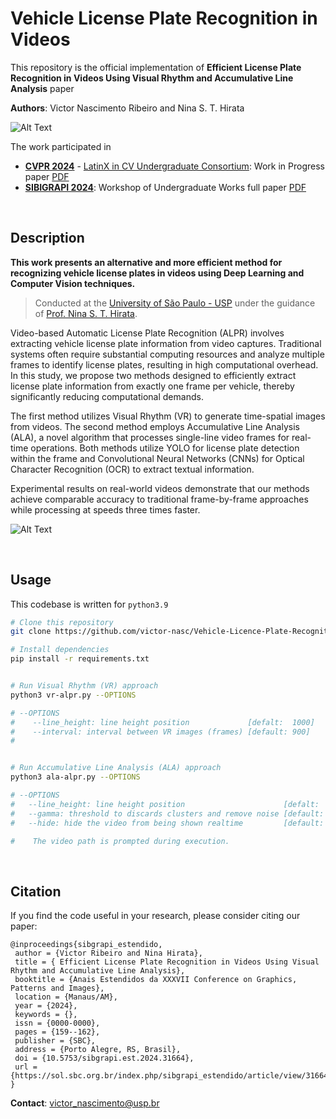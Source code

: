 # Vehicle License Plate Recognition in Videos

This repository is the official implementation of **Efficient License Plate Recognition in Videos Using Visual Rhythm and Accumulative Line Analysis** paper

**Authors**: Victor Nascimento Ribeiro and Nina S. T. Hirata

![Alt Text](https://i.imgur.com/NhFnMvW.png)

The work participated in 
- [**CVPR 2024**](https://cvpr.thecvf.com/) - [LatinX in CV Undergraduate Consortium](https://www.latinxinai.org/cvpr-2024): Work in Progress paper [PDF](https://drive.google.com/file/d/1ERIpwWajpBXPXiLKC9gUW9ulL1JeXA82/view?usp=sharing)
- [**SIBIGRAPI 2024**](https://sibgrapi.sbc.org.br/2024/): Workshop of Undergraduate Works full paper [PDF](https://drive.google.com/file/d/1u7Ts3SMMgrtBTOAFP6qwAIi9_IT2X-_q/view?usp=sharing)



<br>


## Description

**This work presents an alternative and more efficient method for recognizing vehicle license plates in videos using Deep Learning and Computer Vision techniques.**

> Conducted at the [University of São Paulo - USP](https://www5.usp.br/) under the guidance of [Prof. Nina S. T. Hirata](https://www.ime.usp.br/nina/).

Video-based Automatic License Plate Recognition (ALPR) involves extracting vehicle license plate information from video captures. Traditional systems often require substantial computing resources and analyze multiple frames to identify license plates, resulting in high computational overhead. In this study, we propose two methods designed to efficiently extract license plate information from exactly one frame per vehicle, thereby significantly reducing computational demands.

The first method utilizes Visual Rhythm (VR) to generate time-spatial images from videos. The second method employs Accumulative Line Analysis (ALA), a novel algorithm that processes single-line video frames for real-time operations. Both methods utilize YOLO for license plate detection within the frame and Convolutional Neural Networks (CNNs) for Optical Character Recognition (OCR) to extract textual information.

Experimental results on real-world videos demonstrate that our methods achieve comparable accuracy to traditional frame-by-frame approaches while processing at speeds three times faster.

![Alt Text](https://i.imgur.com/7JVoYKI.png)


<br>




## Usage

This codebase is written for ```python3.9```

```bash
# Clone this repository
git clone https://github.com/victor-nasc/Vehicle-Licence-Plate-Recognition.git

# Install dependencies
pip install -r requirements.txt


# Run Visual Rhythm (VR) approach
python3 vr-alpr.py --OPTIONS

# --OPTIONS
#    --line_height: line height position             [defalt:  1000]
#    --interval: interval between VR images (frames) [default: 900]
#


# Run Accumulative Line Analysis (ALA) approach
python3 ala-alpr.py --OPTIONS

# --OPTIONS
#   --line_height: line height position                      [defalt:  1000]
#   --gamma: threshold to discards clusters and remove noise [default: 100]
#   --hide: hide the video from being shown realtime         [default: True]

#    The video path is prompted during execution.
```



<br>



## Citation

If you find the code useful in your research, please consider citing our paper:

```
@inproceedings{sibgrapi_estendido,
 author = {Victor Ribeiro and Nina Hirata},
 title = { Efficient License Plate Recognition in Videos Using Visual Rhythm and Accumulative Line Analysis},
 booktitle = {Anais Estendidos da XXXVII Conference on Graphics, Patterns and Images},
 location = {Manaus/AM},
 year = {2024},
 keywords = {},
 issn = {0000-0000},
 pages = {159--162},
 publisher = {SBC},
 address = {Porto Alegre, RS, Brasil},
 doi = {10.5753/sibgrapi.est.2024.31664},
 url = {https://sol.sbc.org.br/index.php/sibgrapi_estendido/article/view/31664}
}
```

**Contact**: victor_nascimento@usp.br 



